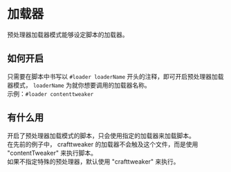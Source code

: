 # 加载器

预处理器加载器模式能够设定脚本的加载器。

## 如何开启
只需要在脚本中书写以 `#loader loaderName` 开头的注释，即可开启预处理器加载器模式， `loaderName` 为就你想要调用的加载器名称。  
示例：`#loader contenttweaker`

## 有什么用
开启了预处理器加载模式的脚本，只会使用指定的加载器来加载脚本。  
在先前的例子中， crafttweaker 的加载器不会触及这个文件，而是使用 "contentTweaker" 来执行脚本。  
如果不指定特殊的预处理器，默认使用 "crafttweaker" 来执行。